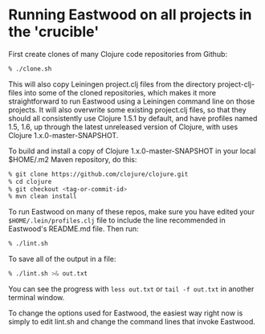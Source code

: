 # Running Eastwood on all projects in the 'crucible'

First create clones of many Clojure code repositories from Github:

```bash
% ./clone.sh
```

This will also copy Leiningen project.clj files from the directory
project-clj-files into some of the cloned repositories, which makes it
more straightforward to run Eastwood using a Leiningen command line on
those projects.  It will also overwrite some existing project.clj
files, so that they should all consistently use Clojure 1.5.1 by
default, and have profiles named 1.5, 1.6, up through the latest
unreleased version of Clojure, with uses Clojure
1.x.0-master-SNAPSHOT.

To build and install a copy of Clojure 1.x.0-master-SNAPSHOT in your
local $HOME/.m2 Maven repository, do this:

```bash
% git clone https://github.com/clojure/clojure.git
% cd clojure
% git checkout <tag-or-commit-id>
% mvn clean install
```

To run Eastwood on many of these repos, make sure you have edited your
`$HOME/.lein/profiles.clj` file to include the line recommended in
Eastwood's README.md file.  Then run:

```bash
% ./lint.sh
```

To save all of the output in a file:

```bash
% ./lint.sh >& out.txt
```

You can see the progress with `less out.txt` or `tail -f out.txt` in
another terminal window.

To change the options used for Eastwood, the easiest way right now is
simply to edit lint.sh and change the command lines that invoke
Eastwood.
